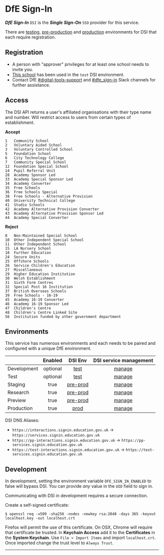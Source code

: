 # DfE Sign-In

___DfE Sign-In___ `DSI` is the ___Single Sign-On___ `SSO` provider for this service.

There are [testing][test-register], [pre-production][pre-prod-register] and [production][prod-register] environments for DSI that each require registration.

## Registration

- A person with "approver" privileges for at least one school needs to invite you.
- [This school][test-school] has been used in the `test` DSI environment.
- Contact DfE [#digital-tools-support][digi-tools] and [#dfe_sign-in][dfe_sign-in] Slack channels for further assistance.

## Access

The DSI API returns a user's affiliated organisations with their type name and number.
Will restrict access to users from certain types of establishment.

**Accept**

    1   Community School
    2   Voluntary Aided School
    3   Voluntary Controlled School
    5   Foundation School
    6   City Technology College
    7   Community Special School
    12  Foundation Special School
    14  Pupil Referral Unit
    28  Academy Sponsor Led
    33  Academy Special Sponsor Led
    34  Academy Converter
    35  Free Schools
    36  Free Schools Special
    38  Free Schools - Alternative Provision
    40  University Technical College
    41  Studio Schools
    42  Academy Alternative Provision Converter
    43  Academy Alternative Provision Sponsor Led
    44  Academy Special Converter

**Reject**

    8   Non-Maintained Special School
    10  Other Independent Special School
    11  Other Independent School
    15  LA Nursery School
    18  Further Education
    24  Secure Units
    25  Offshore Schools
    26  Service Children's Education
    27  Miscellaneous
    29  Higher Education Institution
    30  Welsh Establishment
    31  Sixth Form Centres
    32  Special Post 16 Institution
    37  British Overseas Schools
    39  Free Schools - 16-19
    45  Academy 16-19 Converter
    46  Academy 16-19 Sponsor Led
    47  Children's Centre
    48  Children's Centre Linked Site
    56  Institution funded by other government department


## Environments

This service has numerous environments and each needs to be paired and configured with a unique DfE environment.

|                | Enabled      | DSI Env              | DSI service management     |
| :------------- | :----------: | :------------------: | :------------------------: |
|  Development   |  optional    | [test][test]         | [manage][test-manage]      |
|  Test          |  optional    | [test][test]         | [manage][test-manage]      |
|  Staging       |  true        | [pre-prod][pre-prod] | [manage][pre-prod-manage]  |
|  Research      |  true        | [pre-prod][pre-prod] | [manage][pre-prod-manage]  |
|  Preview       |  true        | [pre-prod][pre-prod] | [manage][pre-prod-manage]  |
|  Production    |  true        | [prod][prod]         | [manage][prod-manage]      |


DSI DNS Aliases:

- `https://interactions.signin.education.gov.uk` -> `https://services.signin.education.gov.uk`
- `https://pp-interactions.signin.education.gov.uk` -> `https://pp-services.signin.education.gov.uk`
- `https://test-interactions.signin.education.gov.uk` -> `https://test-services.signin.education.gov.uk`

## Development

In development, setting the environment variable `DFE_SIGN_IN_ENABLED` to false will bypass DSI.
You can provide _any_ value in the `UID` field to sign in.

Communicating with DSI in development requires a secure connection.

Create a self-signed certificate:

`$ openssl req -x509 -sha256 -nodes -newkey rsa:2048 -days 365 -keyout localhost.key -out localhost.crt`

Firefox will permit the use of this certificate. On OSX, Chrome will require that certificate be trusted.
In **Keychain Access** add it to the **Certificates** in the **System Keychain**.
Use `File > Import Items` and import `localhost.crt`.
Once imported change the trust level to `Always Trust`.


---

[pre-prod]: https://pp-services.signin.education.gov.uk
[pre-prod-register]: https://pp-profile.signin.education.gov.uk/register
[pre-prod-manage]: https://pp-manage.signin.education.gov.uk/services/00487750-C9B8-414C-8746-1076885456E0/service-configuration
[pre-prod-api]: https://pp-api.signin.education.gov.uk

[prod]: https://services.signin.education.gov.uk
[prod-register]: https://profile.signin.education.gov.uk/register
[prod-manage]: https://manage.signin.education.gov.uk/services/9D1B3879-3495-4D3F-AB7A-ED9B8E968EFF/service-configuration
[prod-api]: https://api.signin.education.gov.uk

[test]: https://test-services.signin.education.gov.uk
[test-register]: https://test-profile.signin.education.gov.uk/register
[test-manage]: https://test-manage.signin.education.gov.uk/services/FD39DCFC-9B60-46C4-ACDC-699A2468B46F/service-configuration
[test-api]: https://test-api.signin.education.gov.uk

[digi-tools]: https://ukgovernmentdfe.slack.com/archives/CMS9V0JQL
[dfe_sign-in]: https://ukgovernmentdfe.slack.com/archives/C5S500XB6
[test-school]: https://test-services.signin.education.gov.uk/approvals/50F4A834-9314-4A66-969E-C86D03821C26/users





